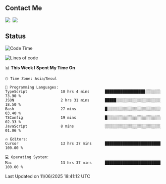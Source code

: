## Contact Me
<a href="https://instagram.com/_hongrok"><img src="https://img.shields.io/badge/Instagram-E4405F?style=for-the-badge&logo=Instagram&logoColor=white"/></a>&nbsp;
<img src="https://img.shields.io/badge/HongRok @hlog2e-5865F2?style=for-the-badge&logo=Discord&logoColor=white"/>&nbsp;

## Status

<!--START_SECTION:waka-->
![Code Time](http://img.shields.io/badge/Code%20Time-916%20hrs%202%20mins-blue)

![Lines of code](https://img.shields.io/badge/From%20Hello%20World%20I%27ve%20Written-684.5%20thousand%20lines%20of%20code-blue)

📊 **This Week I Spent My Time On** 

```text
🕑︎ Time Zone: Asia/Seoul

💬 Programming Languages: 
TypeScript               10 hrs 4 mins       ██████████████████░░░░░░░   73.90 % 
JSON                     2 hrs 31 mins       █████░░░░░░░░░░░░░░░░░░░░   18.50 % 
Bash                     27 mins             █░░░░░░░░░░░░░░░░░░░░░░░░   03.40 % 
TSConfig                 19 mins             █░░░░░░░░░░░░░░░░░░░░░░░░   02.33 % 
JavaScript               8 mins              ░░░░░░░░░░░░░░░░░░░░░░░░░   01.06 % 

🔥 Editors: 
Cursor                   13 hrs 37 mins      █████████████████████████   100.00 % 

💻 Operating System: 
Mac                      13 hrs 37 mins      █████████████████████████   100.00 % 
```


 Last Updated on 11/06/2025 18:41:12 UTC
<!--END_SECTION:waka-->
